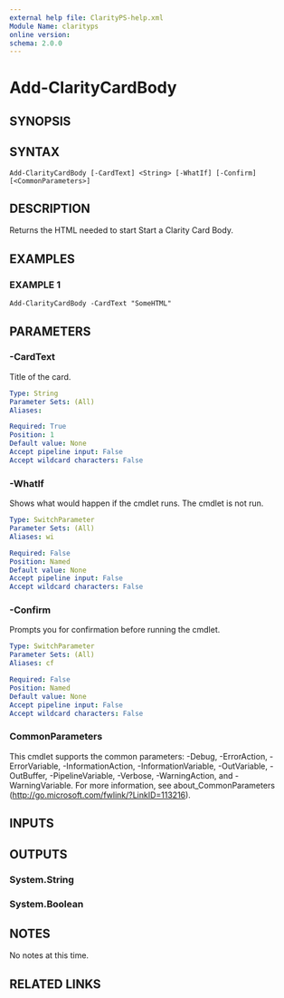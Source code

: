 ```yaml
---
external help file: ClarityPS-help.xml
Module Name: clarityps
online version:
schema: 2.0.0
---
```


# Add-ClarityCardBody

## SYNOPSIS

## SYNTAX

```
Add-ClarityCardBody [-CardText] <String> [-WhatIf] [-Confirm] [<CommonParameters>]
```

## DESCRIPTION
Returns the HTML needed to start Start a Clarity Card Body.

## EXAMPLES

### EXAMPLE 1
```
Add-ClarityCardBody -CardText "SomeHTML"
```

## PARAMETERS

### -CardText
Title of the card.

```yaml
Type: String
Parameter Sets: (All)
Aliases:

Required: True
Position: 1
Default value: None
Accept pipeline input: False
Accept wildcard characters: False
```

### -WhatIf
Shows what would happen if the cmdlet runs.
The cmdlet is not run.

```yaml
Type: SwitchParameter
Parameter Sets: (All)
Aliases: wi

Required: False
Position: Named
Default value: None
Accept pipeline input: False
Accept wildcard characters: False
```

### -Confirm
Prompts you for confirmation before running the cmdlet.

```yaml
Type: SwitchParameter
Parameter Sets: (All)
Aliases: cf

Required: False
Position: Named
Default value: None
Accept pipeline input: False
Accept wildcard characters: False
```

### CommonParameters
This cmdlet supports the common parameters: -Debug, -ErrorAction, -ErrorVariable, -InformationAction, -InformationVariable, -OutVariable, -OutBuffer, -PipelineVariable, -Verbose, -WarningAction, and -WarningVariable.
For more information, see about_CommonParameters (http://go.microsoft.com/fwlink/?LinkID=113216).

## INPUTS

## OUTPUTS

### System.String

### System.Boolean

## NOTES
No notes at this time.

## RELATED LINKS

